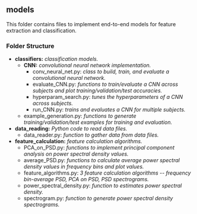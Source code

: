 

## models

This folder contains files to implement end-to-end models for feature extraction and classification.


### Folder Structure

* **classifiers:** _classification models._
  * **CNN:** _convolutional neural network implementation._
     * conv_neural_net.py: _class to build, train, and evaluate a convolutional neural network._
     * evaluate_CNN.py: _functions to train/evaluate a CNN across subjects and plot training/validation/test accuracies._
     * hyperparam_search.py: _tunes the hyperparameters of a CNN across subjects._
     * run_CNN.py: _trains and evaluates a CNN for multiple subjects._
  * example_generation.py: _functions to generate training/validation/test examples for training and evaluation._
* **data_reading:** _Python code to read data files._
  * data_reader.py: _function to gather data from data files._
* **feature_calculation:** _feature calculation algorithms._
  * PCA_on_PSD.py: _functions to implement principal component analysis on power spectral density values._
  * average_PSD.py: _functions to calculate average power spectral density values in frequency bins and plot values._
  * feature_algorithms.py: _3 feature calculation algorithms -- frequency bin-average PSD, PCA on PSD, PSD spectrograms._
  * power_spectral_density.py: _function to estimates power spectral density._
  * spectrogram.py: _function to generate power spectral density spectrograms._

